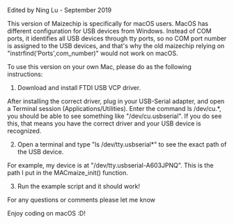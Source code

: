  Edited by Ning Lu  - September 2019
 
 
 
 This version of Maizechip is specifically for macOS users. MacOS has different configuration for USB devices from Windows. 
 Instead of COM ports, it identifies all USB devices through tty ports, so no COM port number is assigned to the USB devices, 
 and that's why the old maizechip relying on "instrfind('Ports',com_number)" would not work on macOS.
 
 
 To use this version on your own Mac, please do as the following instructions:
 
 
 1. Download and install FTDI USB VCP driver.


After installing the correct driver, plug in your USB-Serial adapter, and open a Terminal session (Applications/Utilities). 
Enter the command ls /dev/cu.*, you should be able to see something like "/dev/cu.usbserial". If you do see this, 
that means you have the correct driver and your USB device is recognized.
 
 2. Open a terminal and type "ls /dev/tty.usbserial*" to see the exact path of the USB device. 
 
 For example, my device is at "/dev/tty.usbserial-A603JPNQ". This is the path I put in the MACmaize_init() function.
 
 
 3. Run the example script and it should work!
 
 
 For any questions or comments please let me know
 
 
 Enjoy coding on macOS :D!
 
